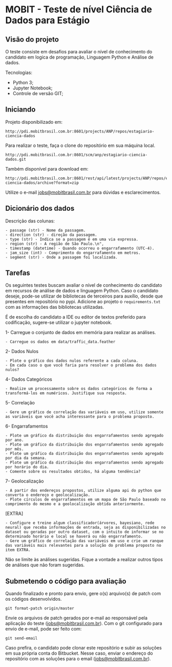 MOBIT - Teste de nível Ciência de Dados para Estágio
========================================

Visão do projeto
----------------
O teste consiste em desafios para avaliar o nível de conhecimento do candidato em logica de programação, Linguagem Python e Análise de dados.

Tecnologias:
*	Python 3;
*   Jupyter Notebook;
*	Controle de versão GIT;


Iniciando
---------
Projeto disponibilizado em: 
    
    http://pdi.mobitbrasil.com.br:8601/projects/ANP/repos/estagiario-ciencia-dados

Para realizar o teste, faça o clone do repositório em sua máquina local.  
 
    http://pdi.mobitbrasil.com.br:8601/scm/anp/estagiario-ciencia-dados.git

Também disponível para download em:

    http://pdi.mobitbrasil.com.br:8601/rest/api/latest/projects/ANP/repos/estagiario-ciencia-dados/archive?format=zip

Utilize o e-mail jobs@mobitbrasil.com.br para dúvidas e esclarecimentos.


Dicionário dos dados
-------
Descrição das colunas:
```
- passage (str) - Nome da passagem.
- direction (str) - direção da passagem.
- type (str) - Indica se a passagem é em uma via expressa.
- region (str) - A região de São Paulo.\n",
- timestamp (datetime) - Quando ocorreu o engarrafamento (UTC-4).
- jam_size (int) - Comprimento do engarrafamento em metros.
- segment (str) - Onde a passagem foi localizada.
```

Tarefas
-------
Os seguintes testes buscam avaliar o nível de conhecimento do candidato em recursos de análise de dados e linguagem Python. Caso o candidato deseje, pode-se utilizar de bibliotecas de terceiros para auxílio, desde que presentes em repositório no pypi. Adicione ao projeto o `requirements.txt` com as informações das bibliotecas utilizadas.

É de escolha do candidato a IDE ou editor de textos preferido para codificação, sugere-se utilizar o jupyter notebook.



1- Carregue o conjunto de dados em memória para realizar as análises.
```
- Carregue os dados em data/traffic_data.feather
```

2- Dados Nulos
```
- Plote o gráfico dos dados nulos referente a cada coluna.
- Em cada caso o que você faria para resolver o problema dos dados nulos?
```
4- Dados Categóricos
```
- Realize um processamento sobre os dados categóricos de forma a transformá-los em numéricos. Justifique sua resposta.
```
5- Correlação
```
- Gere um gráfico de correlação das variáveis em uso, utilize somente as variáveis que você acha interessante para o problema proposto.

```
6- Engarrafamentos
```
- Plote um gráfico da distribuição dos engarrafamentos sendo agregado por ano.
- Plote um gráfico da distribuição dos engarrafamentos sendo agregado por mês.
- Plote um gráfico da distribuição dos engarrafamentos sendo agregado por dia da semana.
- Plote um gráfico da distribuição dos engarrafamentos sendo agregado por horário do dia.
- Comente sobre os resultados obtidos, há alguma tendência?
```
7- Geolocalização
```
- A partir dos endereços propostos, utilize alguma api do python que converta o endereço e geolocalização.
- Plote círculos de engarrafamentos em um mapa de São Paulo baseado no comprimento do mesmo e a geolocalização obtida anteriormente. 
```
[EXTRA] 
```
- Configure e treine algum classificador(árvores, bayesiano, rede neural) que receba informações de entrada, seja as disponibilizadas no dataset ou geradas por outro dataset, com o intuito de informar se no determinado horário e local se haverá ou não engarrafamento.
- Gere um gráfico de correlação das variáveis em uso e crie um ranque das variáveis mais relevantes para a solução do problema proposto no item EXTRA.
```

Não se limite às análises sugeridas. Fique a vontade a realizar outros tipos de análises que não foram sugeridas.

Submetendo o código para avaliação
----------------------------------


Quando finalizado e pronto para envio, gere o(s) arquivo(s) de patch com os códigos desenvolvidos.

	git format-patch origin/master

Envie os arquivos de patch gerados por e-mail ao responsável pela aplicação do teste (jobs@mobitbrasil.com.br). Com o git configurado para envio de e-mail, pode ser feito com:

    git send-email  

Caso prefira, o candidato pode clonar este repositório e subir as soluções em sua própria conta do Bitbucket. Nesse caso, enviar o endereço do repositório com as soluções para o email (jobs@mobitbrasil.com.br). 
